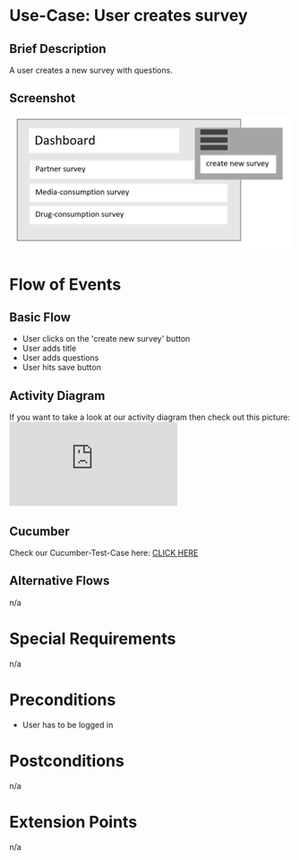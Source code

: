 # Use-Case: User creates survey

## Brief Description

A user creates a new survey with questions.

## Screenshot

![share](ressources/create.png)

# Flow of Events

## Basic Flow

- User clicks on the 'create new survey' button
- User adds title
- User adds questions
- User hits save button

## Activity Diagram

If you want to take a look at our activity diagram then check out this picture:
![sharediagram](https://screen.simonlabs.de/img.php?id=3msaNlx)

## Cucumber

Check our Cucumber-Test-Case here: [CLICK HERE](https://github.com/SimpleSurveyProject/SimpleSurvey-Cucumber/tree/main/test/features)

## Alternative Flows

n/a

# Special Requirements

n/a

# Preconditions

 - User has to be logged in

# Postconditions

n/a

# Extension Points

n/a
